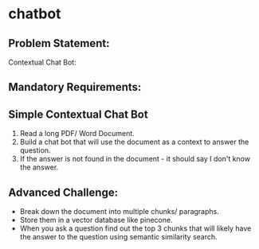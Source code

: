 # chatbot

## Problem Statement:
Contextual Chat Bot:

## Mandatory Requirements:

## Simple Contextual Chat Bot
1. Read a long PDF/ Word Document. 
2. Build a chat bot that will use the document as a context to answer the question. 
3. If the answer is not found in the document - it should say I don't know the answer. 

## Advanced Challenge:
- Break down the document into multiple chunks/ paragraphs. 
- Store them in a vector database like pinecone.  
- When you ask a question find out the top 3 chunks that will likely have the answer to the question using semantic similarity search. 

